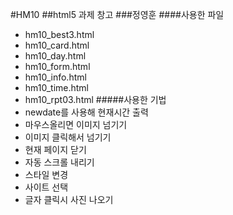 #HM10
##html5 과제 창고
###정영훈
####사용한 파일
- hm10_best3.html
- hm10_card.html
- hm10_day.html
- hm10_form.html
- hm10_info.html
- hm10_time.html
- hm10_rpt03.html
#####사용한 기법
- newdate를 사용해 현재시간 출력
- 마우스올리면 이미지 넘기기
- 이미지 클릭해서 넘기기
- 현재 페이지 닫기
- 자동 스크롤 내리기
- 스타일 변경
- 사이트 선택
- 글자 클릭시 사진 나오기
